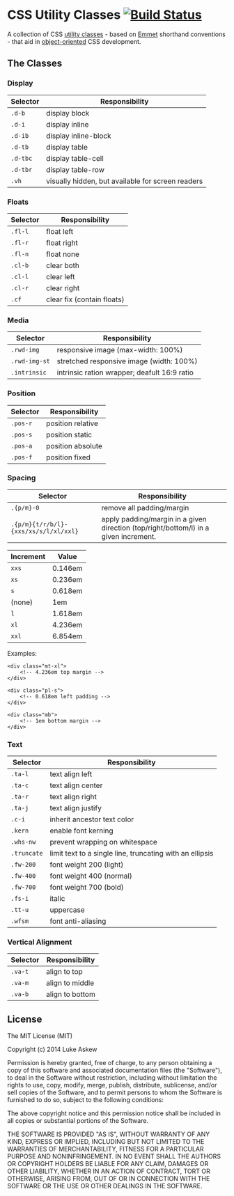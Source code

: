 # CSS Utility Classes [![Build Status](https://travis-ci.org/LukeAskew/css-utils.svg?branch=master)](https://travis-ci.org/LukeAskew/css-utils)

A collection of CSS [utility classes](http://davidtheclark.com/on-utility-classes/) - based on [Emmet](http://emmet.io) shorthand conventions - that aid in [object-oriented](http://appendto.com/2014/04/oocss/) CSS development.


## The Classes

### Display

Selector | Responsibility
--- | ---
`.d-b`|display block
`.d-i`|display inline
`.d-ib`|display inline-block
`.d-tb`|display table
`.d-tbc`|display table-cell
`.d-tbr`|display table-row
`.vh`| visually hidden, but available for screen readers

### Floats

Selector | Responsibility
--- | ---
`.fl-l`|float left
`.fl-r`|float right
`.fl-n`|float none
`.cl-b`|clear both
`.cl-l`|clear left
`.cl-r`|clear right
`.cf`|clear fix (contain floats)

### Media

Selector | Responsibility
--- | ---
`.rwd-img`|responsive image (max-width: 100%)
`.rwd-img-st`|stretched responsive image (width: 100%)
`.intrinsic`|intrinsic ration wrapper; deafult 16:9 ratio

### Position

Selector | Responsibility
--- | ---
`.pos-r`|position relative
`.pos-s`|position static
`.pos-a`|position absolute
`.pos-f`|position fixed

### Spacing

Selector | Responsibility
--- | ---
`.{p/m}-0`|remove all padding/margin
`.{p/m}{t/r/b/l}-{xxs/xs/s/l/xl/xxl}`|apply padding/margin in a given direction (top/right/bottom/l) in a given increment.

Increment | Value
--- | ---
`xxs`|0.146em
`xs`|0.236em
`s`|0.618em
(none)|1em
`l`|1.618em
`xl`|4.236em
`xxl`|6.854em

Examples:

```markup
<div class="mt-xl">
	<!-- 4.236em top margin -->
</div> 

<div class="pl-s">
	<!-- 0.618em left padding -->
</div> 

<div class="mb">
	<!-- 1em bottom margin -->
</div> 
```



### Text

Selector | Responsibility
--- | ---
`.ta-l`|text align left
`.ta-c`|text align center
`.ta-r`|text align right
`.ta-j`|text align justify
`.c-i`|inherit ancestor text color
`.kern`|enable font kerning
`.whs-nw`|prevent wrapping on whitespace
`.truncate`|limit text to a single line, truncating with an ellipsis
`.fw-200`|font weight 200 (light)
`.fw-400`|font weight 400 (normal)
`.fw-700`|font weight 700 (bold)
`.fs-i`|italic
`.tt-u`|uppercase
`.wfsm`|font anti-aliasing

### Vertical Alignment

Selector | Responsibility
--- | ---
`.va-t`|align to top
`.va-m`|align to middle
`.va-b`|align to bottom

## License

The MIT License (MIT)

Copyright (c) 2014 Luke Askew

Permission is hereby granted, free of charge, to any person obtaining a copy
of this software and associated documentation files (the "Software"), to deal
in the Software without restriction, including without limitation the rights
to use, copy, modify, merge, publish, distribute, sublicense, and/or sell
copies of the Software, and to permit persons to whom the Software is
furnished to do so, subject to the following conditions:

The above copyright notice and this permission notice shall be included in
all copies or substantial portions of the Software.

THE SOFTWARE IS PROVIDED "AS IS", WITHOUT WARRANTY OF ANY KIND, EXPRESS OR
IMPLIED, INCLUDING BUT NOT LIMITED TO THE WARRANTIES OF MERCHANTABILITY,
FITNESS FOR A PARTICULAR PURPOSE AND NONINFRINGEMENT. IN NO EVENT SHALL THE
AUTHORS OR COPYRIGHT HOLDERS BE LIABLE FOR ANY CLAIM, DAMAGES OR OTHER
LIABILITY, WHETHER IN AN ACTION OF CONTRACT, TORT OR OTHERWISE, ARISING FROM,
OUT OF OR IN CONNECTION WITH THE SOFTWARE OR THE USE OR OTHER DEALINGS IN
THE SOFTWARE.

